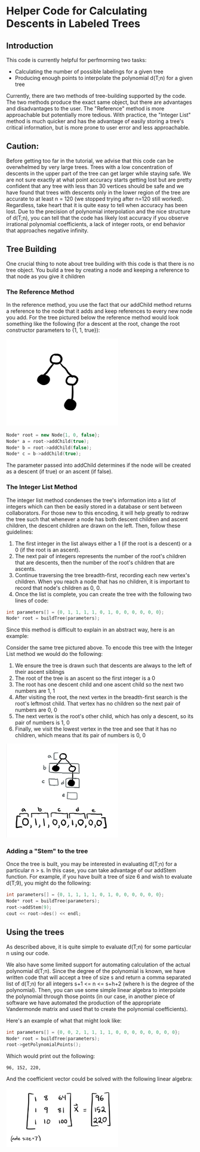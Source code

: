 # Helper Code for Calculating Descents in Labeled Trees
## Introduction
This code is currently helpful for perfmorming two tasks: 
* Calculating the number of possible labelings for a given tree 
* Producing enough points to interpolate the polynomial d(T;n) for a given tree

Currently, there are two methods of tree-building supported by the code. The two methods produce the exact same object, but there are advantages and disadvantages to the user. 
The "Reference" method is more approachable but potentially more tedious. With practice, the "Integer List" method is much quicker and has the advantage of easily storing 
a tree's critical information, but is more prone to user error and less approachable. 

## Caution: 
Before getting too far in the tutorial, we advise that this code can be overwhelmed by very large trees. Trees with a low concentration of descents in the upper part of the tree can get larger while staying safe. We are not sure exactly at what point accuracy starts getting lost but are pretty confident that any tree with less than 30 vertices should be safe and we have found that trees with descents only in the lower region of the tree are accurate to at least n = 120 (we stopped trying after n=120 still worked). Regardless, take heart that it is quite easy to tell when accuracy has been lost. Due to the precision of polynomial interpolation and the nice structure of d(T;n), you can tell that the code has likely lost accuracy if you observe irrational polynomial coefficients, a lack of integer roots, or end behavior that approaches negative infinity. 

## Tree Building
One crucial thing to note about tree building with this code is that there is no tree object. You build a tree by creating a node and keeping a reference to that node as you give
it children
### The Reference Method 
In the reference method, you use the fact that our addChild method returns a reference to the node that it adds and keep references to every new node you add. For the tree pictured below the reference method would look something like the following (for a descent at the root, change the root constructor parameters to {1, 1, true}): 

<img src="https://github.com/8wichmanndavid/REU-Decents-in-Labeled-Trees-/blob/master/images/IMG_1557.PNG" width="300">

```c++
Node* root = new Node{1, 0, false};
Node* a = root->addChild(true);
Node* b = root->addChild(false);
Node* c = b->addChild(true);
```

The parameter passed into addChild determines if the node will be created as a descent (if true) or an ascent (if false). 
### The Integer List Method
The integer list method condenses the tree's information into a list of integers which can then be easily stored in a database or sent between collaborators.
For those new to this encoding, it will help greatly to redraw the tree such that whenever a node has both descent children and ascent children, the descent children are drawn on the left. Then, follow these guidelines: 
1. The first integer in the list always either a 1 (if the root is a descent) or a 0 (if the root is an ascent). 
2. The next pair of integers represents the number of the root's children that are descents, then the number of the root's children that are ascents.
3. Continue traversing the tree breadth-first, recording each new vertex's children. When you reach a node that has no children, it is important to record that node's children as 0, 0. 
4. Once the list is complete, you can create the tree with the following two lines of code: 

```c++
int parameters[] = {0, 1, 1, 1, 1, 0, 1, 0, 0, 0, 0, 0, 0};
Node* root = buildTree(parameters);
```

Since this method is difficult to explain in an abstract way, here is an example: 

Consider the same tree pictured above. To encode this tree with the Integer List method we would do the following: 
1. We ensure the tree is drawn such that descents are always to the left of their ascent siblings
2. The root of the tree is an ascent so the first integer is a 0
3. The root has one descent child and one ascent child so the next two numbers are 1, 1
4. After visiting the root, the next vertex in the breadth-first search is the root's leftmost child. That vertex has no children so the next pair of numbers are 0, 0
5. The next vertex is the root's other child, which has only a descent, so its pair of numbers is 1, 0
6. Finally, we visit the lowest vertex in the tree and see that it has no children, which means that its pair of numbers is 0, 0

<img src="https://github.com/8wichmanndavid/REU-Decents-in-Labeled-Trees-/blob/master/images/IMG_1558.PNG" width="300">

### Adding a "Stem" to the tree
Once the tree is built, you may be interested in evaluating d(T;n) for a particular n > s. In this case, you can take advantage of our addStem function. For example, if you have built a tree of size 6 and wish to evaluate d(T;9), you might do the following:

```c++
int parameters[] = {0, 1, 1, 1, 1, 0, 1, 0, 0, 0, 0, 0, 0};
Node* root = buildTree(parameters);
root->addStem(9);
cout << root->des() << endl;
```

## Using the trees 

As described above, it is quite simple to evaluate d(T;n) for some particular n using our code. 

We also have some limited support for automating calculation of the actual polynomial d(T;n). Since the degree of the polynomial is known, we have written code that will accept a tree of size s and return a comma separated list of d(T;n) for all integers s+1 <= n <= s+h+2 (where h is the degree of the polynomial). Then, you can use some simple linear algebra to interpolate the polynomial through those points (in our case, in another piece of software we have automated the production of the appropriate Vandermonde matrix and used that to create the polynomial coefficients). 

Here's an example of what that might look like: 
```c++
int parameters[] = {0, 0, 2, 1, 1, 1, 1, 0, 0, 0, 0, 0, 0, 0, 0};
Node* root = buildTree(parameters);
root->getPolynomialPoints();
```

Which would print out the following: 

```
96, 152, 220,
```

And the coefficient vector could be solved with the following linear algebra: 

<img src="https://github.com/8wichmanndavid/REU-Decents-in-Labeled-Trees-/blob/master/images/IMG_1570.jpg" width="300">

